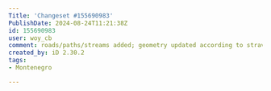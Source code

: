 ```yaml
---
Title: 'Changeset #155690983'
PublishDate: 2024-08-24T11:21:38Z
id: 155690983
user: woy_cb
comment: roads/paths/streams added; geometry updated according to strava.com/heatmap; some other minor updates
created_by: iD 2.30.2
tags:
- Montenegro

---
```

